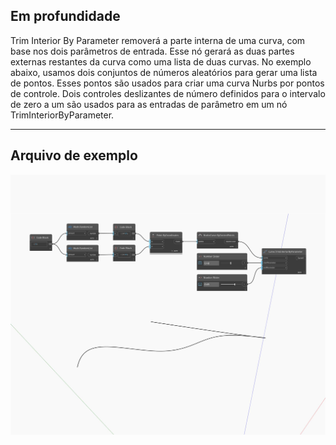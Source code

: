 ## Em profundidade
Trim Interior By Parameter removerá a parte interna de uma curva, com base nos dois parâmetros de entrada. Esse nó gerará as duas partes externas restantes da curva como uma lista de duas curvas. No exemplo abaixo, usamos dois conjuntos de números aleatórios para gerar uma lista de pontos. Esses pontos são usados para criar uma curva Nurbs por pontos de controle. Dois controles deslizantes de número definidos para o intervalo de zero a um são usados para as entradas de parâmetro em um nó TrimInteriorByParameter.
___
## Arquivo de exemplo

![TrimInteriorByParameter](./Autodesk.DesignScript.Geometry.Curve.TrimInteriorByParameter_img.jpg)


